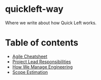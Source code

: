 # quickleft-way

Where we write about how Quick Left works.

# Table of contents

- [Agile Cheatsheet](agile-cheatsheet.md)
- [Project Lead Responsibilities](project-lead-responsibilities.md)
- [How We Manage Engineering](how-we-manage-engineering.md)
- [Scope Estimation](scope-estimation.md)
